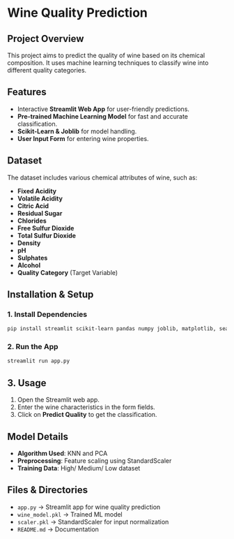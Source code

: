# Wine Quality Prediction

## Project Overview
This project aims to predict the quality of wine based on its chemical composition. It uses machine learning techniques to classify wine into different quality categories.

## Features
- Interactive **Streamlit Web App** for user-friendly predictions.
- **Pre-trained Machine Learning Model** for fast and accurate classification.
- **Scikit-Learn & Joblib** for model handling.
- **User Input Form** for entering wine properties.

## Dataset
The dataset includes various chemical attributes of wine, such as:
- **Fixed Acidity**
- **Volatile Acidity**
- **Citric Acid**
- **Residual Sugar**
- **Chlorides**
- **Free Sulfur Dioxide**
- **Total Sulfur Dioxide**
- **Density**
- **pH**
- **Sulphates**
- **Alcohol**
- **Quality Category** (Target Variable)

## Installation & Setup
### 1️. Install Dependencies
```bash
pip install streamlit scikit-learn pandas numpy joblib, matplotlib, seaborn
```

### 2️. Run the App
```bash
streamlit run app.py
```

## 3. Usage
1. Open the Streamlit web app.
2. Enter the wine characteristics in the form fields.
3. Click on **Predict Quality** to get the classification.

## Model Details
- **Algorithm Used**: KNN and PCA 
- **Preprocessing**: Feature scaling using StandardScaler
- **Training Data**: High/ Medium/ Low  dataset

## Files & Directories
- `app.py` → Streamlit app for wine quality prediction
- `wine_model.pkl` → Trained ML model
- `scaler.pkl` → StandardScaler for input normalization
- `README.md` → Documentation


